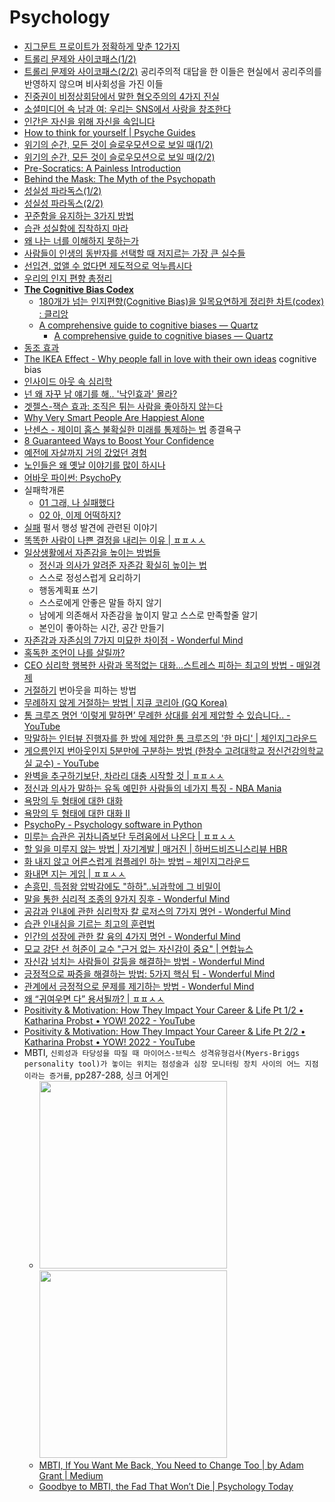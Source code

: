 Psychology
==========
* [지그문트 프로이트가 정확하게 맞춘 12가지](http://www.huffingtonpost.kr/blake-fleetwood/story_b_7254302.html)
* [트롤리 문제와 사이코패스(1/2)](http://newspeppermint.com/2015/05/11/m-trolley1/)
* [트롤리 문제와 사이코패스(2/2)](http://newspeppermint.com/2015/05/11/m-trolley2/) 공리주의적 대답을 한 이들은 현실에서 공리주의를 반영하지 않으며 비사회성을 가진 이들
* [진중권이 비정상회담에서 말한 혐오주의의 4가지 진실](http://www.huffingtonpost.kr/2015/05/19/story_n_7310306.html)
* [소셜미디어 속 남과 여: 우리는 SNS에서 사랑을 창조한다](http://slownews.kr/41110)
* [인간은 자신을 위해 자신을 속입니다](http://newspeppermint.com/2015/05/27/m-brain/)
* [How to think for yourself | Psyche Guides](https://psyche.co/guides/how-to-read-less-and-think-for-yourself-more)
* [위기의 순간, 모든 것이 슬로우모션으로 보일 때(1/2)](http://newspeppermint.com/2015/06/01/m-cff1/)
* [위기의 순간, 모든 것이 슬로우모션으로 보일 때(2/2)](http://newspeppermint.com/2015/06/01/m-cff2/)
* [Pre-Socratics: A Painless Introduction](http://lukemuehlhauser.com/pre-socratics-a-painless-introduction/)
* [Behind the Mask: The Myth of the Psychopath](http://www.psmag.com/books-and-culture/do-psychopaths-even-exist)
* [성실성 파라독스(1/2)](http://newspeppermint.com/2015/08/03/m-conscientiousness1/)
* [성실성 파라독스(2/2)](http://newspeppermint.com/2015/08/03/m-conscientiousness2/)
* [꾸준함을 유지하는 3가지 방법](http://moneyman.kr/archives/3587)
* [습관 성실함에 집착하지 마라](http://moneyman.kr/archives/2066)
* [왜 나는 너를 이해하지 못하는가](http://ppss.kr/archives/54292)
* [사람들이 인생의 동반자를 선택할 때 저지르는 가장 큰 실수들](http://ppss.kr/archives/54898)
* [선입견, 없앨 수 없다면 제도적으로 억누릅시다](http://newspeppermint.com/2015/09/08/tech-to-mitigate-bias/)
* [우리의 인지 편향 총정리](http://newspeppermint.com/2015/09/23/cognitive-bias/)
* [**The Cognitive Bias Codex**](https://upload.wikimedia.org/wikipedia/commons/6/65/Cognitive_bias_codex_en.svg)
  * [180개가 넘는 인지편향(Cognitive Bias)을 일목요연하게 정리한 차트(codex) : 클리앙](https://www.clien.net/service/board/park/17547855?type=recommend)
  * [A comprehensive guide to cognitive biases — Quartz](https://qz.com/776168/a-comprehensive-guide-to-cognitive-biases/)
    * [A comprehensive guide to cognitive biases — Quartz](https://gist.github.com/hyunjun/123107861294398e7cde4f74f3967b13#file-a_comprehensive_guide_to_cognitive_biases-md)
* [동조 효과](https://www.facebook.com/yunchang.shin/posts/pfbid0rAQD8zHLJDGPBfKbQ5U3jCNRZL9RoqSAEbRiQv3LfJudxDArW9fRkbu7LDhnfARdl)
* [The IKEA Effect - Why people fall in love with their own ideas](https://mannhowie.com/ikea-effect) cognitive bias
* [인사이드 아웃 속 심리학](http://ppss.kr/archives/59482)
* [넌 왜 자꾸 남 얘기를 해.. '낙인효과' 몰라?](http://media.daum.net/life/health/wellness/newsview?newsId=20151030100806490)
* [겟젤스-잭슨 효과: 조직은 튀는 사람을 좋아하지 않는다](http://ksc12545.blog.me/220643712219)
* [Why Very Smart People Are Happiest Alone](http://bigthink.com/robby-berman/study-study-finds-very-smart-people-are-happier-alone)
* [난센스 - 제이미 홈스 불확실한 미래를 통제하는 법](https://brunch.co.kr/@younghakjang/18) 종결욕구
* [8 Guaranteed Ways to Boost Your Confidence](https://www.linkedin.com/pulse/guaranteed-ways-boost-confidence-dr-travis-bradberry/)
* [예전에 자살까지 거의 갔었던 경험](http://mlbpark.donga.com/mp/b.php?p=1&b=bullpen&id=201712190012055258&select=&query=&user=&site=&reply=&source=&sig=h6jBHl21jh6RKfX@hcaXGg-gKmlq)
* [노인들은 왜 옛날 이야기를 많이 하시나](http://v.media.daum.net/v/20171227101251087)
* [어바웃 파이썬: PsychoPy](https://github.com/psygrammer/about_python_psychopy)
* 실패학개론
  * [01 그래, 나 실패했다](https://brunch.co.kr/@rooneykim/40)
  * [02 아, 이제 어떡하지?](https://brunch.co.kr/@rooneykim/42)
* [실패](https://interpiler.com/2019/04/09/1302/) 펄서 행성 발견에 관련된 이야기
* [똑똑한 사람이 나쁜 결정을 내리는 이유 | ㅍㅍㅅㅅ](https://ppss.kr/archives/221326)
* [일상생활에서 자존감을 높이는 방법들](https://imgur.com/a/xTHuEbJ)
  * [정신과 의사가 알려준 자존감 확실히 높이는 법](https://youtu.be/KWm9asILbnE)
  * 스스로 정성스럽게 요리하기
  * 행동계획표 쓰기
  * 스스로에게 안좋은 말들 하지 않기
  * 남에게 의존해서 자존감을 높이지 말고 스스로 만족할줄 알기
  * 본인이 좋아하는 시간, 공간 만들기
* [자존감과 자존심의 7가지 미묘한 차이점 - Wonderful Mind](https://wonderfulmind.co.kr/self-esteem-and-ego-7-differences/)
* [혹독한 조언이 나를 살릴까?](http://agile.egloos.com/5931859)
* [CEO 심리학 행복한 사람과 목적없는 대화…스트레스 피하는 최고의 방법 - 매일경제](https://www.mk.co.kr/news/business/view/2019/11/941310/)
* [거절하기](https://www.thestartupbible.com/2021/12/saying-no-is-the-best-stress-management-technique.html) 번아웃을 피하는 방법
* [무례하지 않게 거절하는 방법 | 지큐 코리아 (GQ Korea)](https://www.gqkorea.co.kr/2022/02/11/%EB%AC%B4%EB%A1%80%ED%95%98%EC%A7%80-%EC%95%8A%EA%B2%8C-%EA%B1%B0%EC%A0%88%ED%95%98%EB%8A%94-%EB%B2%95/)
* [톰 크루즈 명언 ‘이렇게 말하면’ 무례한 상대를 쉽게 제압할 수 있습니다.. - YouTube](https://www.youtube.com/watch?v=DJQwU3TK7PI)
* [막말하는 인터뷰 진행자를 한 방에 제압한 톰 크루즈의 '한 마디' | 체인지그라운드](https://v.daum.net/v/4nTEmtD7Xr)
* [게으름인지 번아웃인지 5분만에 구분하는 방법 (한창수 고려대학교 정신건강의학교실 교수) - YouTube](https://www.youtube.com/watch?v=9kVqGE5W3bI)
* [완벽을 추구하기보단, 차라리 대충 시작할 것 | ㅍㅍㅅㅅ](https://ppss.kr/archives/237885)
* [정신과 의사가 말하는 유독 예민한 사람들의 네가지 특징 - NBA Mania](https://mania.kr/g2/bbs/board.php?bo_table=freetalk&wr_id=4900623)
* [욕망의 두 형태에 대한 대화](https://brunch.co.kr/@graypool/84)
* [욕망의 두 형태에 대한 대화 II](https://brunch.co.kr/@graypool/85)
* [PsychoPy - Psychology software in Python](http://www.psychopy.org/)
* [미루는 습관은 귀차니즘보단 두려움에서 나온다 | ㅍㅍㅅㅅ](https://ppss.kr/archives/247454)
* [할 일을 미루지 않는 방법 | 자기계발 | 매거진 | 하버드비즈니스리뷰 HBR](https://www.hbrkorea.com/article/view/atype/ma/category_id/1_1/article_no/1859/page/1)
* [화 내지 않고 어른스럽게 컴플레인 하는 방법 – 체인지그라운드](http://thechangeground.com/archives/16611)
* [화내면 지는 게임 | ㅍㅍㅅㅅ](https://ppss.kr/archives/250801)
* [손흥민, 득점왕 압박감에도 "하하"..뇌과학에 그 비밀이](https://news.v.daum.net/v/20220528064701668)
* [말을 통한 심리적 조종의 9가지 징후 - Wonderful Mind](https://wonderfulmind.co.kr/psychological-manipulation-words/)
* [공감과 인내에 관한 심리학자 칼 로저스의 7가지 명언 - Wonderful Mind](https://wonderfulmind.co.kr/7-of-the-best-quotes-from-psychologist-carl-rogers-empathy-tolerance-and-more/)
* [습관 인내심을 기르는 최고의 훈련법](http://moneyman.kr/archives/4553)
* [인간의 성장에 관한 칼 융의 4가지 명언 - Wonderful Mind](https://wonderfulmind.co.kr/quotes-by-carl-jung-on-personal-growth/)
* [모교 강단 선 허준이 교수 "근거 없는 자신감이 중요" | 연합뉴스](https://www.yna.co.kr/view/AKR20220727167600004)
* [자신감 넘치는 사람들이 갈등을 해결하는 방법 - Wonderful Mind](https://wonderfulmind.co.kr/this-is-how-assertive-people-resolve-conflicts/)
* [긍정적으로 짜증을 해결하는 방법: 5가지 핵심 팁 - Wonderful Mind](https://wonderfulmind.co.kr/managing-frustration-positively-5-essential-tips/)
* [관계에서 긍정적으로 문제를 제기하는 방법 - Wonderful Mind](https://wonderfulmind.co.kr/positively-bring-issue-relationship/)
* [왜 “귀여우면 다” 용서될까? | ㅍㅍㅅㅅ](https://ppss.kr/archives/257321)
* [Positivity & Motivation: How They Impact Your Career & Life Pt 1/2 • Katharina Probst • YOW! 2022 - YouTube](https://www.youtube.com/watch?v=w3-0vdVRXzA)
* [Positivity & Motivation: How They Impact Your Career & Life Pt 2/2 • Katharina Probst • YOW! 2022 - YouTube](https://www.youtube.com/watch?v=zrGUGXeEEZA)
* MBTI, `신뢰성과 타당성을 따질 때 마이어스-브릭스 성격유형검사(Myers-Briggs personality tool)가 놓이는 위치는 점성술과 심장 모니터링 장치 사이의 어느 지점이라는 증거를`, pp287-288, 싱크 어게인
  * <img src="images/think_again_287" alt="" width="300"/> <img src="images/think_again_288" alt="" width="300"/>
  * [MBTI, If You Want Me Back, You Need to Change Too | by Adam Grant | Medium](https://medium.com/@AdamMGrant/mbti-if-you-want-me-back-you-need-to-change-too-c7f1a7b6970)
  * [Goodbye to MBTI, the Fad That Won’t Die | Psychology Today](https://www.psychologytoday.com/intl/blog/give-and-take/201309/goodbye-to-mbti-the-fad-that-wont-die)
